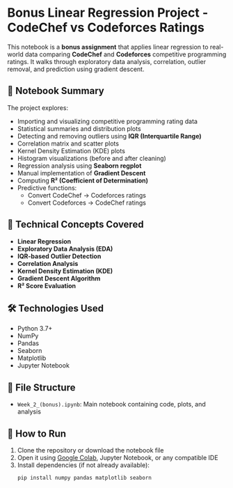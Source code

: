 # Bonus Linear Regression Project - CodeChef vs Codeforces Ratings

This notebook is a **bonus assignment** that applies linear regression to real-world data comparing **CodeChef** and **Codeforces** competitive programming ratings. It walks through exploratory data analysis, correlation, outlier removal, and prediction using gradient descent.

## 📘 Notebook Summary

The project explores:

- Importing and visualizing competitive programming rating data
- Statistical summaries and distribution plots
- Detecting and removing outliers using **IQR (Interquartile Range)**
- Correlation matrix and scatter plots
- Kernel Density Estimation (KDE) plots
- Histogram visualizations (before and after cleaning)
- Regression analysis using **Seaborn regplot**
- Manual implementation of **Gradient Descent**
- Computing **R² (Coefficient of Determination)**
- Predictive functions:
  - Convert CodeChef → Codeforces ratings
  - Convert Codeforces → CodeChef ratings

## 🧪 Technical Concepts Covered

- **Linear Regression**
- **Exploratory Data Analysis (EDA)**
- **IQR-based Outlier Detection**
- **Correlation Analysis**
- **Kernel Density Estimation (KDE)**
- **Gradient Descent Algorithm**
- **R² Score Evaluation**

## 🛠️ Technologies Used

- Python 3.7+
- NumPy
- Pandas
- Seaborn
- Matplotlib
- Jupyter Notebook

## 📁 File Structure

- `Week_2_(bonus).ipynb`: Main notebook containing code, plots, and analysis

## 🚀 How to Run

1. Clone the repository or download the notebook file
2. Open it using [Google Colab](https://colab.research.google.com/), Jupyter Notebook, or any compatible IDE
3. Install dependencies (if not already available):
   ```bash
   pip install numpy pandas matplotlib seaborn